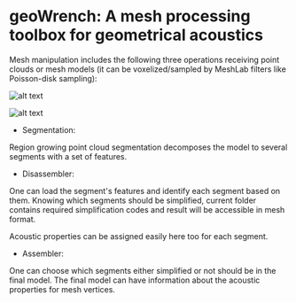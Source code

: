 # geoWrench: A mesh processing toolbox for geometrical acoustics

Mesh manipulation includes the following three operations receiving point clouds or mesh models (it can be voxelized/sampled by MeshLab filters like Poisson-disk sampling): 

![alt text](https://github.com/abbasloo/geoWrench/blob/master/Hall3.png)

![alt text](https://github.com/abbasloo/geoWrench/blob/master/voxelsHall3.png)


- Segmentation:

Region growing point cloud segmentation decomposes the model to several segments with a set of features.

- Disassembler:

One can load the segment's features and identify each segment based on them. Knowing which segments should be simplified, current folder contains required simplification codes and result will be accessible in mesh format. 

Acoustic properties can be assigned easily here too for each segment.

- Assembler:

One can choose which segments either simplified or not should be in the final model. The final model can have information about the acoustic properties for mesh vertices.
